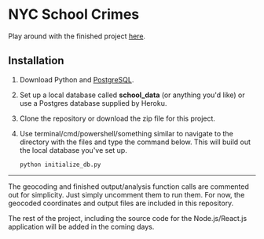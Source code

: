 # NYC School Crimes

Play around with the finished project [here](http://schools.brianhamilton.me/).

## Installation

1. Download Python and [PostgreSQL](https://www.postgresql.org/).

2. Set up a local database called **school_data** (or anything you'd like) or use a Postgres database supplied by Heroku.

3. Clone the repository or download the zip file for this project.

4. Use terminal/cmd/powershell/something similar to navigate to the directory with the files and type the command below. This will build out the local database you've set up.

    ```
    python initialize_db.py
    ```
---

The geocoding and finished output/analysis function calls are commented out for simplicity. Just simply uncomment them to run them. For now, the geocoded coordinates and output files are included in this repository.

The rest of the project, including the source code for the Node.js/React.js application will be added in the coming days.
